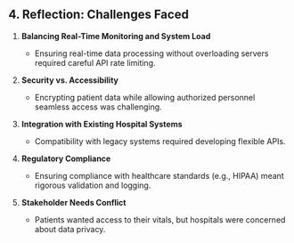 ## 4. Reflection: Challenges Faced

1. **Balancing Real-Time Monitoring and System Load**
   - Ensuring real-time data processing without overloading servers required careful API rate limiting.

2. **Security vs. Accessibility**
   - Encrypting patient data while allowing authorized personnel seamless access was challenging.

3. **Integration with Existing Hospital Systems**
   - Compatibility with legacy systems required developing flexible APIs.

4. **Regulatory Compliance**
   - Ensuring compliance with healthcare standards (e.g., HIPAA) meant rigorous validation and logging.

5. **Stakeholder Needs Conflict**
   - Patients wanted access to their vitals, but hospitals were concerned about data privacy.
